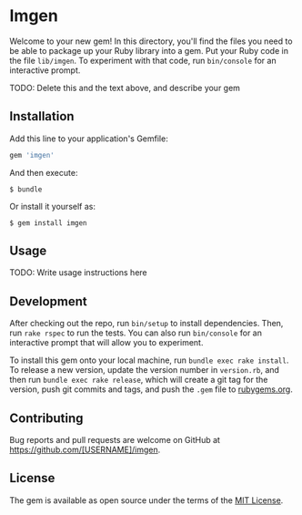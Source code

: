 # Imgen

Welcome to your new gem! In this directory, you'll find the files you need to be able to package up your Ruby library into a gem. Put your Ruby code in the file `lib/imgen`. To experiment with that code, run `bin/console` for an interactive prompt.

TODO: Delete this and the text above, and describe your gem

## Installation

Add this line to your application's Gemfile:

```ruby
gem 'imgen'
```

And then execute:

    $ bundle

Or install it yourself as:

    $ gem install imgen

## Usage

TODO: Write usage instructions here

## Development

After checking out the repo, run `bin/setup` to install dependencies. Then, run `rake rspec` to run the tests. You can also run `bin/console` for an interactive prompt that will allow you to experiment.

To install this gem onto your local machine, run `bundle exec rake install`. To release a new version, update the version number in `version.rb`, and then run `bundle exec rake release`, which will create a git tag for the version, push git commits and tags, and push the `.gem` file to [rubygems.org](https://rubygems.org).

## Contributing

Bug reports and pull requests are welcome on GitHub at https://github.com/[USERNAME]/imgen.


## License

The gem is available as open source under the terms of the [MIT License](http://opensource.org/licenses/MIT).

